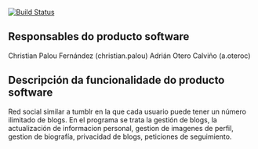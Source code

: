 [![Build Status](https://travis-ci.org/christianpalou/vvs.svg?branch=master)](https://travis-ci.org/christianpalou/vvs)

Responsables do producto software
---------------------------------
Christian Palou Fernández (christian.palou)
Adrián Otero Calviño (a.oteroc)

Descripción da funcionalidade do producto software
--------------------------------------------------
Red social similar a tumblr en la que cada usuario puede tener un número ilimitado de blogs. En el programa se trata la gestión de blogs, la actualización de informacion personal, gestion de imagenes de perfil, gestion de biografía, privacidad de blogs, peticiones de seguimiento.
